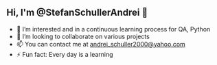 ## Hi, I'm @StefanSchullerAndrei 👋

- 👀 I’m interested and in a continuous learning process for QA, Python
- 👯 I’m looking to collaborate on various projects
- 📫 You can contact me at andrei_schuller2000@yahoo.com
- ⚡ Fun fact: Every day is a learning
